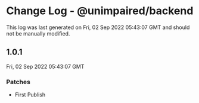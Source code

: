 # Change Log - @unimpaired/backend

This log was last generated on Fri, 02 Sep 2022 05:43:07 GMT and should not be manually modified.

## 1.0.1
Fri, 02 Sep 2022 05:43:07 GMT

### Patches

- First Publish

